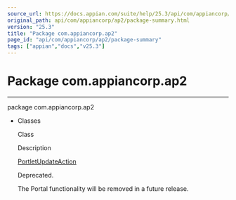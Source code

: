 ```yaml
---
source_url: https://docs.appian.com/suite/help/25.3/api/com/appiancorp/ap2/package-summary.html
original_path: api/com/appiancorp/ap2/package-summary.html
version: "25.3"
title: "Package com.appiancorp.ap2"
page_id: "api/com/appiancorp/ap2/package-summary"
tags: ["appian","docs","v25.3"]
---
```



# Package com.appiancorp.ap2

* * *

package com.appiancorp.ap2

-   Classes

    Class

    Description

    [PortletUpdateAction](PortletUpdateAction.html "class in com.appiancorp.ap2")

    Deprecated.

    The Portal functionality will be removed in a future release.